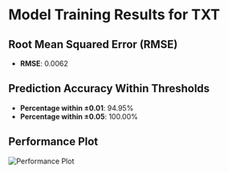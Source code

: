 # Model Training Results for TXT

## Root Mean Squared Error (RMSE)
- **RMSE**: 0.0062

## Prediction Accuracy Within Thresholds
- **Percentage within ±0.01**: 94.95%
- **Percentage within ±0.05**: 100.00%

## Performance Plot
![Performance Plot](../imgs/TXT.png)
